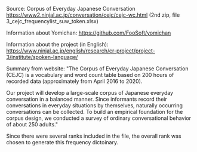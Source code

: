 Source: Corpus of Everyday Japanese Conversation https://www2.ninjal.ac.jp/conversation/cejc/cejc-wc.html (2nd zip, file 3_cejc_frequencylist_suw_token.xlsx)

Information about Yomichan: https://github.com/FooSoft/yomichan

Information about the project (in English): https://www.ninjal.ac.jp/english/research/cr-project/project-3/institute/spoken-language/

Summary from website: 
"The Corpus of Everyday Japanese Conversation (CEJC) is a vocabulary and word count table based on 200 hours of recorded data (approximately from April 2016 to 2020).

Our project will develop a large-scale corpus of Japanese everyday conversation in a balanced manner. Since informants record their conversations in everyday situations by themselves, naturally occurring conversations can be collected. To build an empirical foundation for the corpus design, we conducted a survey of ordinary conversational behavior of about 250 adults."

Since there were several ranks included in the file, the overall rank was chosen to generate this frequency dictoinary.
